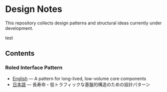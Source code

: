 # Design Notes

This repository collects design patterns and structural ideas currently under development.

test

## Contents

### Roled Interface Pattern

- [English](./roled-interface-pattern/README.md) — A pattern for long-lived, low-volume core components  
- [日本語](./roled-interface-pattern/README.ja.md) — 長寿命・低トラフィックな基盤的構造のための設計パターン

